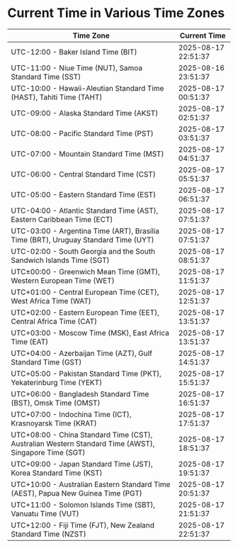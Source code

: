 # Current Time in Various Time Zones

| Time Zone | Current Time |
|-----------|--------------|
| UTC-12:00 - Baker Island Time (BIT) | 2025-08-17 22:51:37 |
| UTC-11:00 - Niue Time (NUT), Samoa Standard Time (SST) | 2025-08-16 23:51:37 |
| UTC-10:00 - Hawaii-Aleutian Standard Time (HAST), Tahiti Time (TAHT) | 2025-08-17 00:51:37 |
| UTC-09:00 - Alaska Standard Time (AKST) | 2025-08-17 02:51:37 |
| UTC-08:00 - Pacific Standard Time (PST) | 2025-08-17 03:51:37 |
| UTC-07:00 - Mountain Standard Time (MST) | 2025-08-17 04:51:37 |
| UTC-06:00 - Central Standard Time (CST) | 2025-08-17 05:51:37 |
| UTC-05:00 - Eastern Standard Time (EST) | 2025-08-17 06:51:37 |
| UTC-04:00 - Atlantic Standard Time (AST), Eastern Caribbean Time (ECT) | 2025-08-17 07:51:37 |
| UTC-03:00 - Argentina Time (ART), Brasília Time (BRT), Uruguay Standard Time (UYT) | 2025-08-17 07:51:37 |
| UTC-02:00 - South Georgia and the South Sandwich Islands Time (SGT) | 2025-08-17 08:51:37 |
| UTC±00:00 - Greenwich Mean Time (GMT), Western European Time (WET) | 2025-08-17 11:51:37 |
| UTC+01:00 - Central European Time (CET), West Africa Time (WAT) | 2025-08-17 12:51:37 |
| UTC+02:00 - Eastern European Time (EET), Central Africa Time (CAT) | 2025-08-17 13:51:37 |
| UTC+03:00 - Moscow Time (MSK), East Africa Time (EAT) | 2025-08-17 13:51:37 |
| UTC+04:00 - Azerbaijan Time (AZT), Gulf Standard Time (GST) | 2025-08-17 14:51:37 |
| UTC+05:00 - Pakistan Standard Time (PKT), Yekaterinburg Time (YEKT) | 2025-08-17 15:51:37 |
| UTC+06:00 - Bangladesh Standard Time (BST), Omsk Time (OMST) | 2025-08-17 16:51:37 |
| UTC+07:00 - Indochina Time (ICT), Krasnoyarsk Time (KRAT) | 2025-08-17 17:51:37 |
| UTC+08:00 - China Standard Time (CST), Australian Western Standard Time (AWST), Singapore Time (SGT) | 2025-08-17 18:51:37 |
| UTC+09:00 - Japan Standard Time (JST), Korea Standard Time (KST) | 2025-08-17 19:51:37 |
| UTC+10:00 - Australian Eastern Standard Time (AEST), Papua New Guinea Time (PGT) | 2025-08-17 20:51:37 |
| UTC+11:00 - Solomon Islands Time (SBT), Vanuatu Time (VUT) | 2025-08-17 21:51:37 |
| UTC+12:00 - Fiji Time (FJT), New Zealand Standard Time (NZST) | 2025-08-17 22:51:37 |
